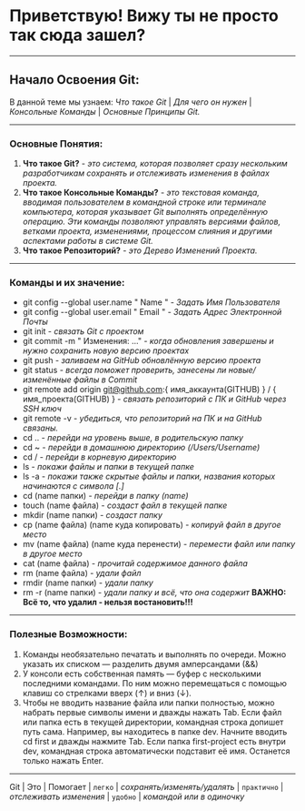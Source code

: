 # **Приветствую! Вижу ты не просто так сюда зашел?**

----

## **Начало Освоения Git:**
В данной теме мы узнаем: *Что такое Git* | *Для чего он нужен* | *Консольные Команды* | *Основные Принципы Git.*
 
----

### **Основные Понятия:**
1. **Что такое Git?** - *это система, которая позволяет сразу нескольким разработчикам сохранять и отслеживать изменения в файлах проекта.*
2. **Что такое Консольные Команды?** - *это текстовая команда, вводимая пользователем в командной строке или терминале компьютера, которая указывает Git выполнять определённую операцию. Эти команды позволяют управлять версиями файлов, ветками проекта, изменениями, процессом слияния и другими аспектами работы в системе Git.*
3. **Что такое Репозиторий?** - *это Дерево Изменений Проекта.*

----

### **Команды и их значение:**
+ git config --global user.name " Name " - *Задать Имя Пользователя*
+ git config --global user.email " Email " - *Задать Адрес Электронной Почты*
+ git init - *связать Git с проектом*
+ git commit -m " Изменения: ..." - *когда обновления завершены и нужно сохранить новую версию проектах*
+ git push - *заливаем на GitHub обновлённую версию проекта*
+ git status - *всегда поможет проверить, занесены ли новые/изменённые файлы в Commit*
+ git remote add origin git@github.com:{   имя_аккаунта(GITHUB)   } / {   имя_проекта(GITHUB)   } - *связать репозиторий с ПК и GitHub через SSH ключ*
+ git remote -v - *убедиться, что репозиторий на ПК и на GitHub связаны.*
+ cd ..  - *перейди на уровень выше, в родительскую папку*
+ cd ~  - *перейди в домашнюю директорию (/Users/Username)*
+ cd /  -  *перейди в корневую директорию*
+ ls -  *покажи файлы и папки в текущей папке*
+ ls -a  - *покажи также скрытые файлы и папки, названия которых начинаются с символа [.]*
+ cd (name папки)  - *перейди в папку (name)*
+ touch (name файла)  - *создаст файл в текущей папке*
+ mkdir (name папки)  - *создаст папку*
+ cp (name файла) (name куда копировать) - *копируй файл в другое место*
+ mv (name файла) (name куда перенести) - *перемести файл или папку в другое место*
+ cat (name файла) - *прочитай содержимое данного файла*
+ rm (name файла) - *удали файл*
+ rmdir (name папки) - *удали папку*
+ rm -r (name папки) - *удали папку и всё, что она содержит*
**ВАЖНО: Всё то, что удалил - __нельзя востановить!!!__**

----

### **Полезные Возможности:**
1. Команды необязательно печатать и выполнять по очереди. Можно указать их списком — разделить двумя амперсандами (&&)
2. У консоли есть собственная память — буфер с несколькими последними командами. По ним можно перемещаться с помощью клавиш со стрелками вверх (↑) и вниз (↓).
3. Чтобы не вводить название файла или папки полностью, можно набрать первые символы имени и дважды нажать Tab. Если файл или папка есть в текущей директории, командная строка допишет путь сама.
Например, вы находитесь в папке dev. Начните вводить cd first и дважды нажмите Tab. Если папка first-project есть внутри dev, командная строка автоматически подставит её имя. Останется только нажать Enter.

----


Git | Это | Помогает
   | `легко` | *сохранять/изменять/удалять*
   | `практично` | *отслеживать изменения*
   | `удобно` | *командой или в одиночку*
